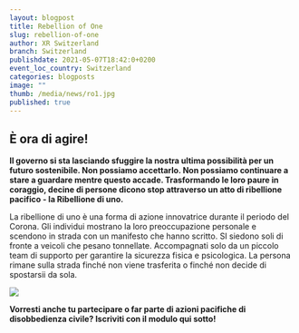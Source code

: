 ```yaml
---
layout: blogpost
title: Rebellion of One
slug: rebellion-of-one
author: XR Switzerland
branch: Switzerland
publishdate: 2021-05-07T18:42:0+0200
event_loc_country: Switzerland
categories: blogposts
image: ""
thumb: /media/news/ro1.jpg
published: true
---
```

## È ora di agire!


**Il governo si sta lasciando sfuggire la nostra ultima possibilità per un futuro sostenibile. Non possiamo accettarlo. Non possiamo continuare a stare a guardare mentre questo accade. Trasformando le loro paure in coraggio, decine di persone dicono stop attraverso un atto di ribellione pacifico - la Ribellione di uno.**

La ribellione di uno è una forma di azione innovatrice durante il periodo del Corona. Gli individui mostrano la loro preoccupazione personale e scendono in strada con un manifesto che hanno scritto. SI siedono soli di fronte a veicoli che pesano tonnellate. Accompagnati solo da un piccolo team di supporto per garantire la sicurezza fisica e psicologica. La persona rimane sulla strada finché non viene trasferita o finché non decide di spostarsii da sola.

![](/assets/img/posts/ro1.jpg)

**Vorresti anche tu partecipare o far parte di azioni pacifiche di disobbedienza civile? Iscriviti con il modulo qui sotto!**

